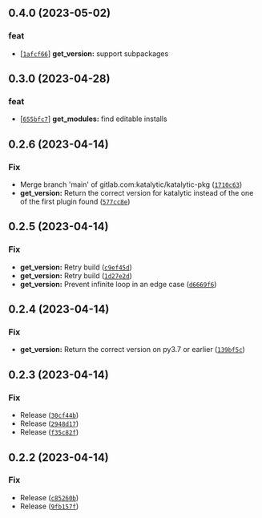 ## 0.4.0 (2023-05-02)
### feat
- [[`1afcf66`](https://gitlab.com/katalytic/katalytic-pkg/commit/1afcf66f65a6a208039af7929da42a2dc1fcef24)] **get_version:** support subpackages


## 0.3.0 (2023-04-28)
### feat
- [[`655bfc7`](https://gitlab.com/katalytic/katalytic-pkg/commit/655bfc7c069f244366fb12c09fe3f06e61fcd7d6)] **get_modules:** find editable installs


## 0.2.6 (2023-04-14)
### Fix
* Merge branch 'main' of gitlab.com:katalytic/katalytic-pkg ([`1710c63`](https://github.com/katalytic/katalytic-pkg/commit/1710c6341d1f367d56ec673afd4bf588067fb484))
* **get_version:** Return the correct version for katalytic instead of the one of the first plugin found ([`577cc8e`](https://github.com/katalytic/katalytic-pkg/commit/577cc8ebb588fd63172b97b5811b379a3395a531))


## 0.2.5 (2023-04-14)
### Fix
* **get_version:** Retry build ([`c9ef45d`](https://github.com/katalytic/katalytic-pkg/commit/c9ef45d3ee1850510263da7fee50b9f11b1f14a8))
* **get_version:** Retry build ([`1d27e2d`](https://github.com/katalytic/katalytic-pkg/commit/1d27e2d364afc3f2628e0c623a15f9d317a83cec))
* **get_version:** Prevent infinite loop in an edge case ([`d6669f6`](https://github.com/katalytic/katalytic-pkg/commit/d6669f6c647d10ca470056bb9a9c65b2b38b7468))


## 0.2.4 (2023-04-14)
### Fix
* **get_version:** Return the correct version on py3.7 or earlier ([`139bf5c`](https://github.com/katalytic/katalytic-pkg/commit/139bf5cbbf661c23b8f375fea9a149709f88ecee))


## 0.2.3 (2023-04-14)
### Fix
* Release ([`30cf44b`](https://github.com/katalytic/katalytic-pkg/commit/30cf44b10d0b13108cd966b45a634408d6593f1b))
* Release ([`2948d17`](https://github.com/katalytic/katalytic-pkg/commit/2948d172dcc6be49bdf6adddef5061e33b93f08f))
* Release ([`f35c82f`](https://github.com/katalytic/katalytic-pkg/commit/f35c82fbeabfd61de83e616744f714968d71a6b0))


## 0.2.2 (2023-04-14)
### Fix
* Release ([`c85260b`](https://github.com/katalytic/katalytic-pkg/commit/c85260b931908fa7d5d507c9cb814bb7ee0266e2))
* Release ([`9fb157f`](https://github.com/katalytic/katalytic-pkg/commit/9fb157f1d9f89e189adfc5ce8a76fc86b0ec1abe))


